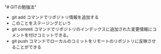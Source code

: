 "# GITの勉強法"
- git add コマンドでリポジトリ情報を追加する
 - このことをステージングという
- git commit コマンドでリポジトリのインデックスに追加された変更情報にコメントを付けコミットできる。
- git push コマンドでローカルのコミットをリモートのリポジトリに反映させることができる
